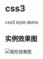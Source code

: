 # css3
css3 style demo

## 实例效果图

![矩形效果图](https://github.com/huxinghai1988/css3/blob/master/image1.png)